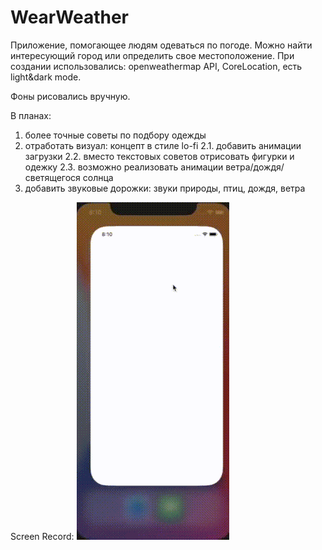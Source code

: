 # WearWeather
Приложение, помогающее людям одеваться по погоде. Можно найти интересующий город или определить свое местоположение.
При создании использовались: openweathermap API, CoreLocation, есть light&dark mode.

Фоны рисовались вручную.

В планах:
1. более точные советы по подбору одежды
2. отработать визуал: концепт в стиле lo-fi 
2.1. добавить анимации загрузки
2.2. вместо текстовых советов отрисовать фигурки и одежку
2.3. возможно реализовать анимации ветра/дождя/светящегося солнца
3. добавить звуковые дорожки: звуки природы, птиц, дождя, ветра

Screen Record:
![Screen Record](https://github.com/annagogley/WearWeather/blob/main/screenRecord.gif)

